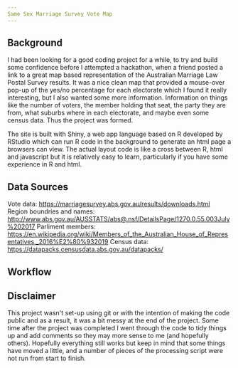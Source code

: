```yaml
---
Same Sex Marriage Survey Vote Map
---
```


## Background

I had been looking for a good coding project for a while, to try and build some confidence before I attempted a hackathon, when a friend posted a link to a great map based representation of the  Australian Marriage Law Postal Survey results.  It was a nice clean map that provided a mouse-over pop-up of the yes/no percentage for each electorate which I found it really interesting, but I also wanted some more information.  Information on things like the number of voters, the member holding that seat, the party they are from, what suburbs where in each electorate, and maybe even some census data.  Thus the project was formed.

The site is built with Shiny, a web app language based on R developed by  RStudio which can run R code in the background to generate an html page a browsers can view.  The actual layout code is like a cross between R, html and javascript but it is relatively easy to learn, particularly if you have some experience in R and html.


## Data Sources

Vote data: https://marriagesurvey.abs.gov.au/results/downloads.html
Region boundries and names: http://www.abs.gov.au/AUSSTATS/abs@.nsf/DetailsPage/1270.0.55.003July%202017
Parliment members: https://en.wikipedia.org/wiki/Members_of_the_Australian_House_of_Representatives,_2016%E2%80%932019
Census data: https://datapacks.censusdata.abs.gov.au/datapacks/


## Workflow




## Disclaimer

This project wasn't set-up using git or with the intention of making the code public and as a result, it was a bit messy at the end of the project.  Some time after the project was completed I went through the code to tidy things up and add comments so they may more sense to me (and hopefully others).  Hopefully everything still works but keep in mind that some things have moved a little, and a number of pieces of the processing script were not run from start to finish.
